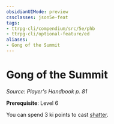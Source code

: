 ```yaml
---
obsidianUIMode: preview
cssclasses: json5e-feat
tags:
- ttrpg-cli/compendium/src/5e/phb
- ttrpg-cli/optional-feature/ed
aliases:
- Gong of the Summit
---
```

# Gong of the Summit
*Source: Player's Handbook p. 81*  

**Prerequisite**: Level 6

You can spend 3 ki points to cast [shatter](/3-Mechanics/CLI/Compendium/spells/shatter.md).